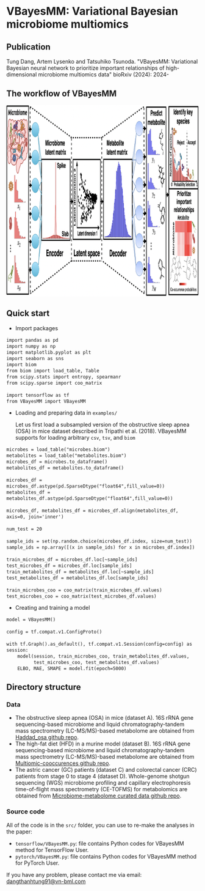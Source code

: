 # VBayesMM: Variational Bayesian microbiome multiomics

## Publication
Tung Dang, Artem Lysenko and Tatsuhiko Tsunoda. "VBayesMM: Variational Bayesian neural network to prioritize important relationships of high-dimensional microbiome multiomics data" bioRxiv (2024): 2024-


## The workflow of VBayesMM

<img src="VBayesMM_method.png" width="1000" height="500">

## Quick start

- Import packages 
```
import pandas as pd
import numpy as np
import matplotlib.pyplot as plt
import seaborn as sns
import biom
from biom import load_table, Table
from scipy.stats import entropy, spearmanr
from scipy.sparse import coo_matrix

import tensorflow as tf
from VBayesMM import VBayesMM
```

- Loading and preparing data in  ```examples/ ```
  
  Let us first load a subsampled version of the obstructive sleep apnea (OSA) in mice dataset described in Tripathi et al. (2018). VBayesMM supports for loading arbitrary ```csv```, ```tsv```, and ```biom```
  
```
microbes = load_table("microbes.biom")
metabolites = load_table("metabolites.biom")
microbes_df = microbes.to_dataframe()
metabolites_df = metabolites.to_dataframe()

microbes_df = microbes_df.astype(pd.SparseDtype("float64",fill_value=0))
metabolites_df = metabolites_df.astype(pd.SparseDtype("float64",fill_value=0))

microbes_df, metabolites_df = microbes_df.align(metabolites_df, axis=0, join='inner')

num_test = 20

sample_ids = set(np.random.choice(microbes_df.index, size=num_test))
sample_ids = np.array([(x in sample_ids) for x in microbes_df.index])

train_microbes_df = microbes_df.loc[~sample_ids]
test_microbes_df = microbes_df.loc[sample_ids]
train_metabolites_df = metabolites_df.loc[~sample_ids]
test_metabolites_df = metabolites_df.loc[sample_ids]

train_microbes_coo = coo_matrix(train_microbes_df.values)
test_microbes_coo = coo_matrix(test_microbes_df.values)
```

- Creating and training a model

```
model = VBayesMM()

config = tf.compat.v1.ConfigProto()

with tf.Graph().as_default(), tf.compat.v1.Session(config=config) as session:
    model(session, train_microbes_coo, train_metabolites_df.values,
          test_microbes_coo, test_metabolites_df.values)
    ELBO, MAE, SMAPE = model.fit(epoch=5000) 
```

## Directory structure

### Data

- The obstructive sleep apnea (OSA) in mice (dataset A). 16S rRNA gene sequencing-based microbiome and liquid chromatography-tandem mass spectrometry (LC-MS/MS)-based metabolome are obtained from [Haddad_osa github repo](https://github.com/knightlab-analyses/haddad_osa/).
- The high-fat diet (HFD) in a murine model (dataset B). 16S rRNA gene sequencing-based microbiome and liquid chromatography-tandem mass spectrometry (LC-MS/MS)-based metabolome are obtained from [Multiomic-cooccurences github repo](https://github.com/knightlab-analyses/multiomic-cooccurrences). 
- The astric cancer (GC) patients (dataset C) and colorectal cancer (CRC) patients from stage 0 to stage 4 (dataset D). Whole-genome shotgun sequencing (WGS) microbiome profiling and capillary electrophoresis time-of-flight mass spectrometry (CE-TOFMS) for metabolomics are obtained from [Microbiome-metabolome curated data github repo](https://github.com/borenstein-lab/microbiome-metabolome-curated-data/wiki).  

### Source code

All of the code is in the ```src/``` folder, you can use to re-make the analyses in the paper:

- ```tensorflow/VBayesMM.py```: file contains Python codes for VBayesMM method for TensorFlow User.
- ```pytorch/VBayesMM.py```: file contains Python codes for VBayesMM method for PyTorch User.

If you have any problem, please contact me via email: dangthanhtung91@vn-bml.com

